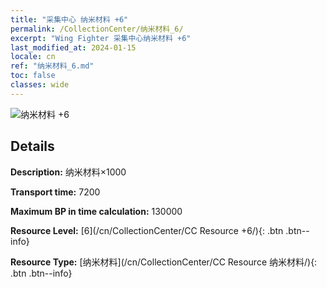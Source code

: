 ```yaml
---
title: "采集中心 纳米材料 +6"
permalink: /CollectionCenter/纳米材料_6/
excerpt: "Wing Fighter 采集中心纳米材料 +6"
last_modified_at: 2024-01-15
locale: cn
ref: "纳米材料_6.md"
toc: false
classes: wide
---
```



![纳米材料 +6](/images/cc/CC_纳米材料_5.png)

## Details

  **Description:** 纳米材料×1000

  **Transport time:** 7200

  **Maximum BP in time calculation:** 130000

  **Resource Level:** [6](/cn/CollectionCenter/CC Resource +6/){: .btn .btn--info}

  **Resource Type:** [纳米材料](/cn/CollectionCenter/CC Resource 纳米材料/){: .btn .btn--info}


